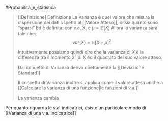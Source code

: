 #Probabilità_e_statistica 
>[!Definizione]  Definizione
>La Varianza è quel valore che misura la dispersione dei dati rispetto al [[Valore Atteso]], ossia quanto sono “sparsi”
>Ed è definita:
>con v.a. X, e $\mu=\mathbb{E}[X]$
>Allora la varianza sarà tale che:
>$$var(X)=\mathbb{E}[X-\mu]^2$$
>
>Intuitivamente possiamo quindi dire che la varianza di $X$ è la differenza tra il momento $2°$ di X ed il quadrato del suo valore atteso.
>
>Dal concetto di Varianza deriva direttamente la [[Deviazione Standard]] 
>
>Il concetto di Varianza inoltre si applica come il valore atteso anche a [[Calcolare la varianza di una funzione|le funzioni di v.a.]]
>
>La varianza cambia  

Per quanto riguarda le v.a. indicatrici, esiste un particolare modo di [[Varianza di una v.a. indicatrice]]
